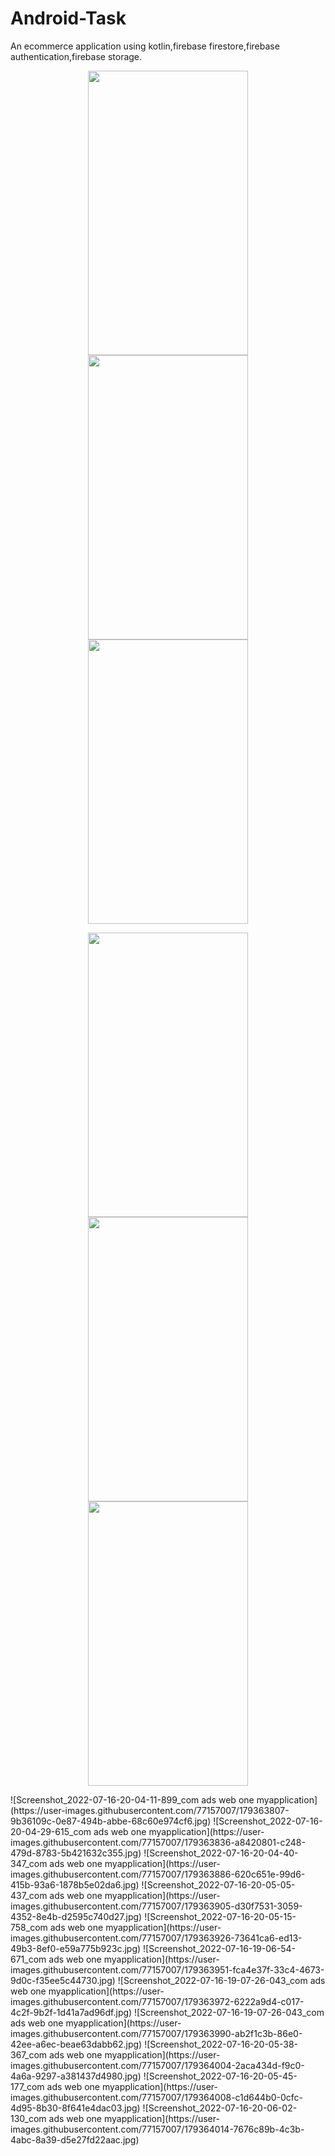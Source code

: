 # Android-Task
An ecommerce application using kotlin,firebase firestore,firebase authentication,firebase storage.
<p align="center">
  <img src="https://user-images.githubusercontent.com/77157007/179363648-f32d4ac0-8868-43a2-a5e7-a17d04e02995.jpg" width="256" height="455">
  <img src="https://user-images.githubusercontent.com/77157007/179363750-8a3d0e49-1a52-4e93-8958-7cedcdde08a5.jpg" width="256" height="455">
  <img src="https://user-images.githubusercontent.com/77157007/179363778-ce883e86-cf93-4d3a-8343-0f24a14f4671.jpg" width="256" height="455">
</p>
<p align="center">
  <img src="https://user-images.githubusercontent.com/77157007/179363648-f32d4ac0-8868-43a2-a5e7-a17d04e02995.jpg" width="256" height="455">
  <img src="https://user-images.githubusercontent.com/77157007/179363750-8a3d0e49-1a52-4e93-8958-7cedcdde08a5.jpg" width="256" height="455">
  <img src="https://user-images.githubusercontent.com/77157007/179363778-ce883e86-cf93-4d3a-8343-0f24a14f4671.jpg" width="256" height="455">
</p>
![Screenshot_2022-07-16-20-04-11-899_com ads web one myapplication](https://user-images.githubusercontent.com/77157007/179363807-9b36109c-0e87-494b-abbe-68c60e974cf6.jpg)
![Screenshot_2022-07-16-20-04-29-615_com ads web one myapplication](https://user-images.githubusercontent.com/77157007/179363836-a8420801-c248-479d-8783-5b421632c355.jpg)
![Screenshot_2022-07-16-20-04-40-347_com ads web one myapplication](https://user-images.githubusercontent.com/77157007/179363886-620c651e-99d6-415b-93a6-1878b5e02da6.jpg)
![Screenshot_2022-07-16-20-05-05-437_com ads web one myapplication](https://user-images.githubusercontent.com/77157007/179363905-d30f7531-3059-4352-8e4b-d2595c740d27.jpg)
![Screenshot_2022-07-16-20-05-15-758_com ads web one myapplication](https://user-images.githubusercontent.com/77157007/179363926-73641ca6-ed13-49b3-8ef0-e59a775b923c.jpg)
![Screenshot_2022-07-16-19-06-54-671_com ads web one myapplication](https://user-images.githubusercontent.com/77157007/179363951-fca4e37f-33c4-4673-9d0c-f35ee5c44730.jpg)
![Screenshot_2022-07-16-19-07-26-043_com ads web one myapplication](https://user-images.githubusercontent.com/77157007/179363972-6222a9d4-c017-4c2f-9b2f-1d41a7ad96df.jpg)
![Screenshot_2022-07-16-19-07-26-043_com ads web one myapplication](https://user-images.githubusercontent.com/77157007/179363990-ab2f1c3b-86e0-42ee-a6ec-beae63dabb62.jpg)
![Screenshot_2022-07-16-20-05-38-367_com ads web one myapplication](https://user-images.githubusercontent.com/77157007/179364004-2aca434d-f9c0-4a6a-9297-a381437d4980.jpg)
![Screenshot_2022-07-16-20-05-45-177_com ads web one myapplication](https://user-images.githubusercontent.com/77157007/179364008-c1d644b0-0cfc-4d95-8b30-8f641e4dac03.jpg)
![Screenshot_2022-07-16-20-06-02-130_com ads web one myapplication](https://user-images.githubusercontent.com/77157007/179364014-7676c89b-4c3b-4abc-8a39-d5e27fd22aac.jpg)
